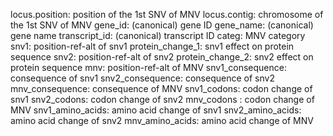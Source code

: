 locus.position: position of the 1st SNV of MNV
locus.contig: chromosome of the 1st SNV of MNV
gene_id: (canonical) gene ID
gene_name: (canonical) gene name
transcript_id: (canonical) transcript ID
categ: MNV category
snv1: position-ref-alt of snv1
protein_change_1: snv1 effect on protein sequence
snv2: position-ref-alt of snv2
protein_change_2: snv2 effect on protein sequence
mnv: position-ref-alt of MNV
snv1_consequence: consequence of snv1
snv2_consequence: consequence of snv2
mnv_consequence: consequence of MNV
snv1_codons: codon change of snv1 
snv2_codons: codon change of snv2
mnv_codons	: codon change of MNV 
snv1_amino_acids: amino acid change of snv1
snv2_amino_acids: amino acid change of snv2
mnv_amino_acids: amino acid change of MNV

